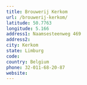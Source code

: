 ```yaml
---
title: Brouwerij Kerkom
url: /brouwerij-kerkom/
latitude: 50.7763
longitude: 5.166
address1: Naamsesteenweg 469
address2: 
city: Kerkom
state: Limburg
code: 
country: Belgium
phone: 32-011-68-20-87
website: 
---
```


